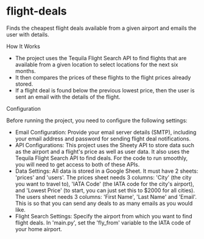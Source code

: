 # flight-deals
Finds the cheapest flight deals available from a given airport and emails the user with details.


How It Works

- The project uses the Tequila Flight Search API to find flights that are available from a given location to select locations for the next six months.
- It then compares the prices of these flights to the flight prices already stored.
- If a flight deal is found below the previous lowest price, then the user is sent an email with the details of the flight.


Configuration

Before running the project, you need to configure the following settings:

- Email Configuration: Provide your email server details (SMTP), including your email address and password for sending flight deal notifications.
- API Configurations: This project uses the Sheety API to store data such as the airport and a flight's price as well as user data. It also uses the Tequila Flight Search API to find deals. For the code to run smoothly, you will need to get access to both of these APIs.
- Data Settings: All data is stored in a Google Sheet. It must have 2 sheets: 'prices' and 'users'. The prices sheet needs 3 columns: 'City' (the city you want to travel to), 'IATA Code' (the IATA code for the city's airport), and 'Lowest Price' (to start, you can just set this to $2000 for all cities). The users sheet needs 3 columns: 'First Name', 'Last Name' and 'Email'. This is so that you can send any deals to as many emails as you would like.
- Flight Search Settings: Specify the airport from which you want to find flight deals. In 'main.py', set the 'fly_from' variable to the IATA code of your home airport. 

